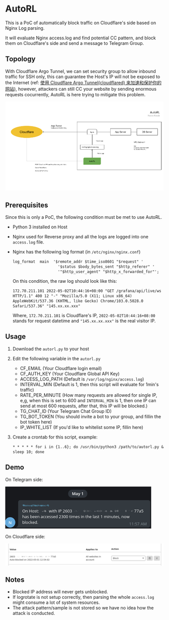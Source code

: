 # AutoRL

This is a PoC of automatically block traffic on Cloudflare's side based on Nginx Log parsing.

It will evaluate Nginx access.log and find potential CC pattern, and block them on Cloudflare's side and send a message to Telegram Group.

## Topology

With Cloudflare Argo Tunnel, we can set security group to allow inbound traffic for SSH only, this can guarantee the Host's IP will not be exposed to the Internet (ref: [使用 Cloudflare Argo Tunnel(cloudflared) 来加速和保护你的网站](https://nova.moe/accelerate-and-secure-with-cloudflared/)), however, attackers can still CC your website by sending enormous requests cocurrently, AutoRL is here trying to mitigate this problem.

![](./AutoRL.png)

## Prerequisites

Since this is only a PoC, the following condition must be met to use AutoRL.

* Python 3 installed on Host
* Nginx used for Reverse proxy and all the logs are logged into one `access.log` file.
* Nginx has the following log format (in `/etc/nginx/nginx.conf`)

    ```
    log_format  main  '$remote_addr $time_iso8601 "$request" '
                        '$status $body_bytes_sent "$http_referer" '
                        '"$http_user_agent" "$http_x_forwarded_for"';
    ```
    On this condition, the raw log should look like this:
    ```
    172.70.211.101 2022-05-02T10:44:16+08:00 "GET /grafana/api/live/ws HTTP/1.1" 400 12 "-" "Mozilla/5.0 (X11; Linux x86_64) AppleWebKit/537.36 (KHTML, like Gecko) Chrome/103.0.5028.0 Safari/537.36" "145.xx.xx.xxx"
    ```
    Where, `172.70.211.101` is Cloudflare's IP, `2022-05-02T10:44:16+08:00` stands for request datetime and `"145.xx.xx.xxx"` is the real visitor IP.


## Usage

1. Download the `autorl.py` to your host
2. Edit the following variable in the `autorl.py`

    * CF_EMAIL (Your Cloudflare login email)
    * CF_AUTH_KEY (Your Cloudflare Global API Key)
    * ACCESS_LOG_PATH (Default is `/var/log/nginx/access.log`)
    * INTERVAL_MIN (Default is 1, then this script will evaluate for 1min's traffic)
    * RATE_PER_MINUTE (How many requests are allowed for single IP, e,g, when this is set to 600 and `INTERVAL_MIN` is 1, then one IP can send at most 600 requests, after that, this IP will be blocked.)
    * TG_CHAT_ID (Your Telegram Chat Group ID)
    * TG_BOT_TOKEN (You should invite a bot to your group, and fillin the bot token here)
    * IP_WHITE_LIST (If you'd like to whitelist some IP, fillin here)
3. Create a crontab for this script, example:
    ```
    * * * * * for i in {1..6}; do /usr/bin/python3 /path/to/autorl.py & sleep 10; done
    ```

## Demo

On Telegram side:

![](./demo.png)

On Cloudflare side:

![](./demo-cf.png)
## Notes

* Blocked IP address will never gets unblocked.
* If logrotate is not setup correctly, then parsing the whole `access.log` might consume a lot of system resources.
* The attack pattern/sample is not stored so we have no idea how the attack is conducted.